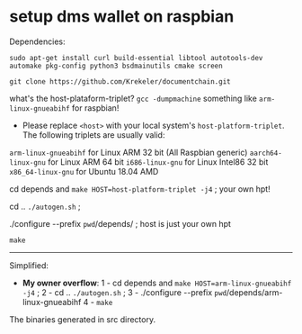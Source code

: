 # setup dms wallet on raspbian

Dependencies:

`sudo apt-get install curl build-essential libtool autotools-dev automake pkg-config python3 bsdmainutils cmake screen`

`git clone https://github.com/Krekeler/documentchain.git`

what's the host-plataform-triplet?
`gcc -dumpmachine`
something like `arm-linux-gnueabihf` for raspbian!

 * Please replace `<host>` with your local system's `host-platform-triplet`. The following triplets are usually valid:

`arm-linux-gnueabihf` for Linux ARM 32 bit (All Raspbian generic)
`aarch64-linux-gnu` for Linux ARM 64 bit
`i686-linux-gnu` for Linux Intel86 32 bit 
`x86_64-linux-gnu` for Ubuntu 18.04 AMD

cd depends and `make HOST=host-platform-triplet -j4` ; your own hpt!

cd .. `./autogen.sh` ;

./configure --prefix `pwd`/depends/<host> ; host is just your own hpt

`make`

***
Simplified:

 * __My owner overflow__:
 1 - cd depends and `make HOST=arm-linux-gnueabihf -j4` ;
 2 - cd .. `./autogen.sh` ;
 3 - ./configure --prefix `pwd`/depends/arm-linux-gnueabihf
 4 - `make`

The binaries generated in src directory.
